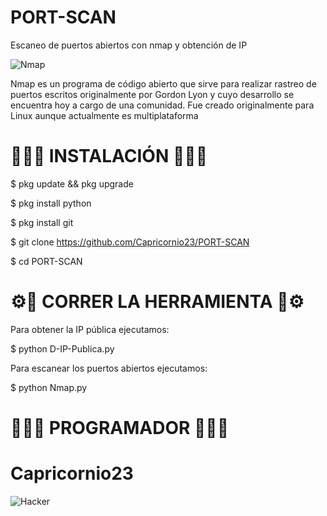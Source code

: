 # PORT-SCAN
Escaneo de puertos abiertos con nmap y obtención de IP


<img src="https://encrypted-tbn0.gstatic.com/images?q=tbn:ANd9GcT3DvBAS2DEJCqkRJFABmpnzToQwT533IQX2t2zx_GHIo0n8T_4siUpNCs&s=10" alt="Nmap"/>

Nmap es un programa de código abierto que sirve para realizar rastreo de puertos escritos originalmente por Gordon Lyon y cuyo desarrollo se encuentra hoy a cargo de una comunidad. Fue creado originalmente para Linux aunque actualmente es multiplataforma

# 👨🏻‍💻 INSTALACIÓN 👨🏻‍💻

$ pkg update && pkg upgrade

$ pkg install python

$ pkg install git

$ git clone https://github.com/Capricornio23/PORT-SCAN

$ cd PORT-SCAN

# ⚙️🔧 CORRER LA HERRAMIENTA 🔧⚙️

Para obtener la IP pública ejecutamos:

$ python D-IP-Publica.py

Para escanear los puertos abiertos ejecutamos:

$ python Nmap.py

# 👨🏻‍💻 PROGRAMADOR 👨🏻‍💻

# Capricornio23


<img src="https://encrypted-tbn0.gstatic.com/images?q=tbn:ANd9GcSMV9vXsurj025aygBXgSoulI7CGYojhr5rolZWNYh2Oz0jN_jFHy0efYIr&s=10" alt="Hacker"/>
